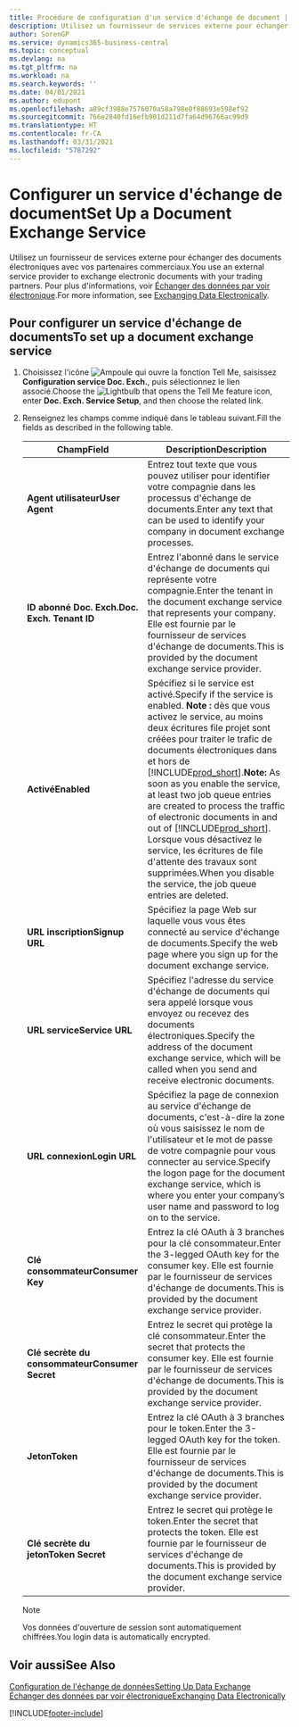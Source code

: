 ```yaml
---
title: Procédure de configuration d'un service d'échange de document | Microsoft Docs
description: Utilisez un fournisseur de services externe pour échanger des documents électroniques avec vos partenaires commerciaux.
author: SorenGP
ms.service: dynamics365-business-central
ms.topic: conceptual
ms.devlang: na
ms.tgt_pltfrm: na
ms.workload: na
ms.search.keywords: ''
ms.date: 04/01/2021
ms.author: edupont
ms.openlocfilehash: a89cf3988e7576070a58a798e0f88693e598ef92
ms.sourcegitcommit: 766e2840fd16efb901d211d7fa64d96766ac99d9
ms.translationtype: HT
ms.contentlocale: fr-CA
ms.lasthandoff: 03/31/2021
ms.locfileid: "5787292"
---
```

# <a name="set-up-a-document-exchange-service"></a><span data-ttu-id="14503-103">Configurer un service d'échange de document</span><span class="sxs-lookup"><span data-stu-id="14503-103">Set Up a Document Exchange Service</span></span>
<span data-ttu-id="14503-104">Utilisez un fournisseur de services externe pour échanger des documents électroniques avec vos partenaires commerciaux.</span><span class="sxs-lookup"><span data-stu-id="14503-104">You use an external service provider to exchange electronic documents with your trading partners.</span></span> <span data-ttu-id="14503-105">Pour plus d'informations, voir [Échanger des données par voir électronique](across-data-exchange.md).</span><span class="sxs-lookup"><span data-stu-id="14503-105">For more information, see [Exchanging Data Electronically](across-data-exchange.md).</span></span>  

## <a name="to-set-up-a-document-exchange-service"></a><span data-ttu-id="14503-106">Pour configurer un service d'échange de documents</span><span class="sxs-lookup"><span data-stu-id="14503-106">To set up a document exchange service</span></span>  
1. <span data-ttu-id="14503-107">Choisissez l'icône ![Ampoule qui ouvre la fonction Tell Me](media/ui-search/search_small.png "Dites-moi ce que vous voulez faire"), saisissez **Configuration service Doc. Exch.**, puis sélectionnez le lien associé.</span><span class="sxs-lookup"><span data-stu-id="14503-107">Choose the ![Lightbulb that opens the Tell Me feature](media/ui-search/search_small.png "Tell me what you want to do") icon, enter **Doc. Exch. Service Setup**, and then choose the related link.</span></span>  
2. <span data-ttu-id="14503-108">Renseignez les champs comme indiqué dans le tableau suivant.</span><span class="sxs-lookup"><span data-stu-id="14503-108">Fill the fields as described in the following table.</span></span>  

    |<span data-ttu-id="14503-109">Champ</span><span class="sxs-lookup"><span data-stu-id="14503-109">Field</span></span>|<span data-ttu-id="14503-110">Description</span><span class="sxs-lookup"><span data-stu-id="14503-110">Description</span></span>|  
    |---------------------------------|---------------------------------------|  
    |<span data-ttu-id="14503-111">**Agent utilisateur**</span><span class="sxs-lookup"><span data-stu-id="14503-111">**User Agent**</span></span>|<span data-ttu-id="14503-112">Entrez tout texte que vous pouvez utiliser pour identifier votre compagnie dans les processus d'échange de documents.</span><span class="sxs-lookup"><span data-stu-id="14503-112">Enter any text that can be used to identify your company in document exchange processes.</span></span>|  
    |<span data-ttu-id="14503-113">**ID abonné Doc. Exch.**</span><span class="sxs-lookup"><span data-stu-id="14503-113">**Doc. Exch. Tenant ID**</span></span>|<span data-ttu-id="14503-114">Entrez l'abonné dans le service d'échange de documents qui représente votre compagnie.</span><span class="sxs-lookup"><span data-stu-id="14503-114">Enter the tenant in the document exchange service that represents your company.</span></span> <span data-ttu-id="14503-115">Elle est fournie par le fournisseur de services d'échange de documents.</span><span class="sxs-lookup"><span data-stu-id="14503-115">This is provided by the document exchange service provider.</span></span>|  
    |<span data-ttu-id="14503-116">**Activé**</span><span class="sxs-lookup"><span data-stu-id="14503-116">**Enabled**</span></span>|<span data-ttu-id="14503-117">Spécifiez si le service est activé.</span><span class="sxs-lookup"><span data-stu-id="14503-117">Specify if the service is enabled.</span></span> <span data-ttu-id="14503-118">**Note :** dès que vous activez le service, au moins deux écritures file projet sont créées pour traiter le trafic de documents électroniques dans et hors de [!INCLUDE[prod_short](includes/prod_short.md)].</span><span class="sxs-lookup"><span data-stu-id="14503-118">**Note:**  As soon as you enable the service, at least two job queue entries are created to process the traffic of electronic documents in and out of [!INCLUDE[prod_short](includes/prod_short.md)].</span></span> <span data-ttu-id="14503-119">Lorsque vous désactivez le service, les écritures de file d'attente des travaux sont supprimées.</span><span class="sxs-lookup"><span data-stu-id="14503-119">When you disable the service, the job queue entries are deleted.</span></span>|  
    |<span data-ttu-id="14503-120">**URL inscription**</span><span class="sxs-lookup"><span data-stu-id="14503-120">**Signup URL**</span></span>|<span data-ttu-id="14503-121">Spécifiez la page Web sur laquelle vous vous êtes connecté au service d'échange de documents.</span><span class="sxs-lookup"><span data-stu-id="14503-121">Specify the web page where you sign up for the document exchange service.</span></span>|  
    |<span data-ttu-id="14503-122">**URL service**</span><span class="sxs-lookup"><span data-stu-id="14503-122">**Service URL**</span></span>|<span data-ttu-id="14503-123">Spécifiez l'adresse du service d'échange de documents qui sera appelé lorsque vous envoyez ou recevez des documents électroniques.</span><span class="sxs-lookup"><span data-stu-id="14503-123">Specify the address of the document exchange service, which will be called when you send and receive electronic documents.</span></span>|  
    |<span data-ttu-id="14503-124">**URL connexion**</span><span class="sxs-lookup"><span data-stu-id="14503-124">**Login URL**</span></span>|<span data-ttu-id="14503-125">Spécifiez la page de connexion au service d'échange de documents, c'est-à-dire la zone où vous saisissez le nom de l'utilisateur et le mot de passe de votre compagnie pour vous connecter au service.</span><span class="sxs-lookup"><span data-stu-id="14503-125">Specify the logon page for the document exchange service, which is where you enter your company’s user name and password to log on to the service.</span></span>|  
    |<span data-ttu-id="14503-126">**Clé consommateur**</span><span class="sxs-lookup"><span data-stu-id="14503-126">**Consumer Key**</span></span>|<span data-ttu-id="14503-127">Entrez la clé OAuth à 3 branches pour la clé consommateur.</span><span class="sxs-lookup"><span data-stu-id="14503-127">Enter the 3-legged OAuth key for the consumer key.</span></span> <span data-ttu-id="14503-128">Elle est fournie par le fournisseur de services d'échange de documents.</span><span class="sxs-lookup"><span data-stu-id="14503-128">This is provided by the document exchange service provider.</span></span>|  
    |<span data-ttu-id="14503-129">**Clé secrète du consommateur**</span><span class="sxs-lookup"><span data-stu-id="14503-129">**Consumer Secret**</span></span>|<span data-ttu-id="14503-130">Entrez le secret qui protège la clé consommateur.</span><span class="sxs-lookup"><span data-stu-id="14503-130">Enter the secret that protects the consumer key.</span></span> <span data-ttu-id="14503-131">Elle est fournie par le fournisseur de services d'échange de documents.</span><span class="sxs-lookup"><span data-stu-id="14503-131">This is provided by the document exchange service provider.</span></span>|  
    |<span data-ttu-id="14503-132">**Jeton**</span><span class="sxs-lookup"><span data-stu-id="14503-132">**Token**</span></span>|<span data-ttu-id="14503-133">Entrez la clé OAuth à 3 branches pour le token.</span><span class="sxs-lookup"><span data-stu-id="14503-133">Enter the 3-legged OAuth key for the token.</span></span> <span data-ttu-id="14503-134">Elle est fournie par le fournisseur de services d'échange de documents.</span><span class="sxs-lookup"><span data-stu-id="14503-134">This is provided by the document exchange service provider.</span></span>|  
    |<span data-ttu-id="14503-135">**Clé secrète du jeton**</span><span class="sxs-lookup"><span data-stu-id="14503-135">**Token Secret**</span></span>|<span data-ttu-id="14503-136">Entrez le secret qui protège le token.</span><span class="sxs-lookup"><span data-stu-id="14503-136">Enter the secret that protects the token.</span></span> <span data-ttu-id="14503-137">Elle est fournie par le fournisseur de services d'échange de documents.</span><span class="sxs-lookup"><span data-stu-id="14503-137">This is provided by the document exchange service provider.</span></span>|  

    > [!NOTE]  
    > <span data-ttu-id="14503-138">Vos données d'ouverture de session sont automatiquement chiffrées.</span><span class="sxs-lookup"><span data-stu-id="14503-138">You login data is automatically encrypted.</span></span>

## <a name="see-also"></a><span data-ttu-id="14503-139">Voir aussi</span><span class="sxs-lookup"><span data-stu-id="14503-139">See Also</span></span>  
[<span data-ttu-id="14503-140">Configuration de l'échange de données</span><span class="sxs-lookup"><span data-stu-id="14503-140">Setting Up Data Exchange</span></span>](across-set-up-data-exchange.md)  
[<span data-ttu-id="14503-141">Échanger des données par voir électronique</span><span class="sxs-lookup"><span data-stu-id="14503-141">Exchanging Data Electronically</span></span>](across-data-exchange.md)


[!INCLUDE[footer-include](includes/footer-banner.md)]
